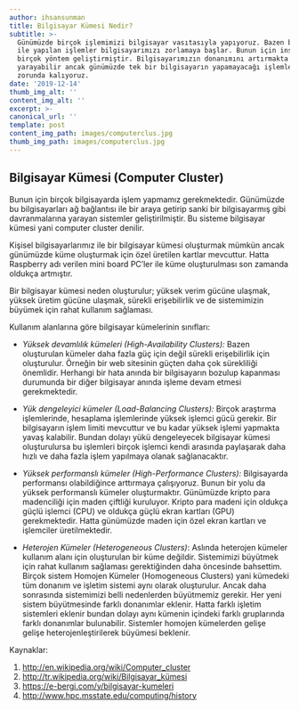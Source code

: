 ```yaml
---
author: ihsansunman
title: Bilgisayar Kümesi Nedir?
subtitle: >-
  Günümüzde birçok işlemimizi bilgisayar vasıtasıyla yapıyoruz. Bazen bilgisayar
  ile yapılan işlemler bilgisayarımızı zorlamaya başlar. Bunun için insanlar
  birçok yöntem geliştirmiştir. Bilgisayarımızın donanımını artırmakta işe
  yarayabilir ancak günümüzde tek bir bilgisayarın yapamayacağı işlemler yapmak
  zorunda kalıyoruz.
date: '2019-12-14'
thumb_img_alt: ''
content_img_alt: ''
excerpt: >-
canonical_url: ''
template: post
content_img_path: images/computerclus.jpg
thumb_img_path: images/computerclus.jpg
---
```

## Bilgisayar Kümesi (Computer Cluster)

Bunun için birçok bilgisayarda işlem yapmamız gerekmektedir. Günümüzde bu bilgisayarları ağ bağlantısı ile bir araya getirip sanki bir bilgisayarmış gibi davranmalarına yarayan sistemler geliştirilmiştir. Bu sisteme bilgisayar kümesi yani computer cluster denilir. 

   Kişisel bilgisayarlarımız ile bir bilgisayar kümesi oluşturmak mümkün ancak günümüzde küme oluşturmak için özel üretilen kartlar mevcuttur. Hatta Raspberry adı verilen mini board PC’ler ile küme oluşturulması son zamanda oldukça artmıştır. 

   Bir bilgisayar kümesi neden oluşturulur; yüksek verim gücüne ulaşmak, yüksek üretim gücüne ulaşmak, sürekli erişebilirlik ve de sistemimizin büyümek için rahat kullanım sağlaması. 

   Kullanım alanlarına göre bilgisayar kümelerinin sınıfları: 

* _Yüksek devamlılık kümeleri (High-Availability Clusters):_ Bazen oluşturulan kümeler daha fazla güç için değil sürekli erişebilirlik için oluşturulur. Örneğin bir web sitesinin güçten daha çok sürekliliği önemlidir. Herhangi bir hata anında bir bilgisayarın bozulup kapanması durumunda bir diğer bilgisayar anında işleme devam etmesi gerekmektedir. 

* _Yük dengeleyici kümeler (Load-Balancing Clusters):_ Birçok araştırma işlemlerinde, hesaplama işlemlerinde yüksek işlemci gücü gerekir. Bir bilgisayarın işlem limiti mevcuttur ve bu kadar yüksek işlemi yapmakta yavaş kalabilir. Bundan dolayı yükü dengeleyecek bilgisayar kümesi oluşturulursa bu işlemleri birçok işlemci kendi arasında paylaşarak daha hızlı ve daha fazla işlem yapılmaya olanak sağlanacaktır. 

* _Yüksek performanslı kümeler (High-Performance Clusters):_ Bilgisayarda performansı olabildiğince arttırmaya çalışıyoruz. Bunun bir yolu da yüksek performanslı kümeler oluşturmaktır. Günümüzde kripto para madenciliği için maden çiftliği kuruluyor. Kripto para madeni için oldukça güçlü işlemci (CPU) ve oldukça güçlü ekran kartları (GPU) gerekmektedir. Hatta günümüzde maden için özel ekran kartları ve işlemciler üretilmektedir.  

* _Heterojen Kümeler (Heterogeneous Clusters)_: Aslında heterojen kümeler kullanım alanı için oluşturulan bir küme değildir. Sistemimizi büyütmek için rahat kullanım sağlaması gerektiğinden daha öncesinde bahsettim. Birçok sistem Homojen Kümeler (Homogeneous Clusters) yani kümedeki tüm donanım ve işletim sistemi aynı olarak oluşturulur. Ancak daha sonrasında sistemimizi belli nedenlerden büyütmemiz gerekir. Her yeni sistem büyütmesinde farklı donanımlar eklenir. Hatta farklı işletim sistemleri eklenir bundan dolayı aynı kümenin içindeki farklı gruplarında farklı donanımlar bulunabilir. Sistemler homojen kümelerden gelişe gelişe heterojenleştirilerek büyümesi beklenir. 

 

 Kaynaklar: 
 1. http://en.wikipedia.org/wiki/Computer_cluster
 2. http://tr.wikipedia.org/wiki/Bilgisayar_kümesi 
 3. https://e-bergi.com/y/bilgisayar-kumeleri
 4. http://www.hpc.msstate.edu/computing/history